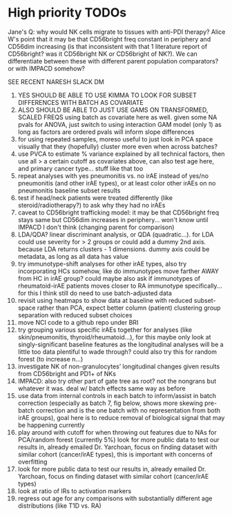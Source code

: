 # High priority TODOs
Jane's Q: why would NK cells migrate to tissues with anti-PDI therapy? Alice W's point that it may be that CD56bright freq constant in periphery and CD56dim increasing (is that inconsistent with that 1 literature report of CD56bright? was it CD56bright NK or CD56bright of NK?). We can differentiate between these with different parent population comparators? or with IMPACD somehow?

SEE RECENT NARESH SLACK DM

1. YES SHOULD BE ABLE TO USE KIMMA TO LOOK FOR SUBSET DIFFERENCES WITH BATCH AS COVARIATE
2. ALSO SHOULD BE ABLE TO JUST USE GAMS ON TRANSFORMED, SCALED FREQS using batch as covariate here as well. given some NA pvals for ANOVA, just switch to using interaction GAM model (only 1) as long as factors are ordered pvals will inform slope differences
3. for using repeated samples, moreso useful to just look in PCA space visually that they (hopefully) cluster more even when across batches?
4. use PVCA to estimate % variance explained by all technical factors, then use all > a certain cutoff as covariates above, can also test age here, and primary cancer type... stuff like that too
5. repeat analyses with yes pneumonitis vs. no irAE instead of yes/no pneumonitis (and other irAE types), or at least color other irAEs on no pneumonitis baseline subset results
6. test if head/neck patients were treated differently (like steroid/radiotherapy?) to ask why they had no irAEs
7. caveat to CD56bright trafficking model: it may be that CD56bright freq stays same but CD56dim increases in periphery... won't know until IMPACD I don't think (changing parent for comparison)
8. LDA/QDA? linear discriminant analysis, or QDA (quadratic…). for LDA could use severity for > 2 groups or could add a dummy 2nd axis. because LDA returns clusters - 1 dimensions. dummy axis could be metadata, as long as all data has value
9. try immunotype-shift analyses for other irAE types, also try incorporating HCs somehow, like do immunotypes move farther AWAY from HC in irAE group? could maybe also ask if immunotypes of rheumatoid-irAE patients moves closer to RA immunotype specifically... for this I think still do need to use batch-adjusted data
10. revisit using heatmaps to show data at baseline with reduced subset-space rather than PCA, expect better column (patient) clustering group separation with reduced subset choices
11. move NCI code to a github repo under BRI
12. try grouping various specific irAEs together for analyses (like skin/pneumonitis, thyroid/rheumatoid…), for this maybe only look at singly-significant baseline features as the longitudinal analyses will be a little too data plentiful to wade through? could also try this for random forest (to increase n...)
13. investigate NK of non-granulocytes’ longitudinal changes given results from CD56bright and PD1+ of NKs
14. IMPACD: also try other part of gate tree as root? not the nongrans but whatever it was. deal w/ batch effects same way as before
15. use data from internal controls in each batch to inform/assist in batch correction (especially as batch 7, fig below, shows more skewing pre-batch correction and is the one batch with no representation from both irAE groups), goal here is to reduce removal of biological signal that may be happening currently
16. play around with cutoff for when throwing out features due to NAs for PCA/random forest (currently 5%)
look for more public data to test our results in, already emailed Dr. Yarchoan, focus on finding dataset with similar cohort (cancer/irAE types), this is important with concerns of overfitting
17. look for more public data to test our results in, already emailed Dr. Yarchoan, focus on finding dataset with similar cohort (cancer/irAE types)
18. look at ratio of IRs to activation markers
19. regress out age for any comparisons with substantially different age distributions (like T1D vs. RA)